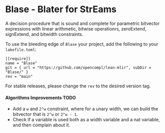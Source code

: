 # Blase - **Bla**ter for **S**tr**E**ams

A decision procedure that is sound and complete for parametric bitvector expressions
with linear arithmetic, bitwise operationrs, zeroExtend, signExtend, and bitwidth constraints.

To use the bleeding edge of `Blase` your project, add the following to your `lakefile.toml`:

```
[[require]]
name = "Blase"
git = { url = "https://github.com/opencompl/lean-mlir", subDir = "Blase/" }
rev = "main"
```

For stable releases, please change the `rev` to the desired version tag.

#### Algorithms Improvements TODO

- Add a `w` and `2^w` constraint, where for a unary width, we can build the bitvector that is `2^w`
  or `2^w - 1`. 
- Check if a variable is used both as a width variable and a nat variable, and then complain about it.
